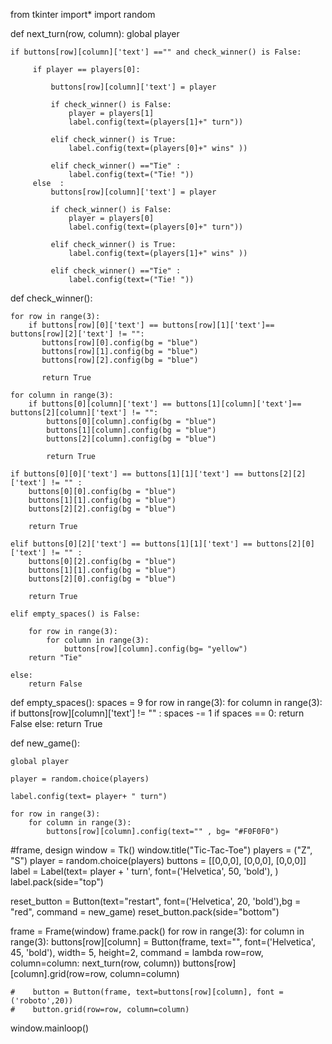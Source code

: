 from tkinter import*
import random

def next_turn(row, column):
    global player 
    
    if buttons[row][column]['text'] =="" and check_winner() is False:
         
         if player == players[0]:
             
             buttons[row][column]['text'] = player
            
             if check_winner() is False:
                 player = players[1]
                 label.config(text=(players[1]+" turn"))

             elif check_winner() is True:  
                 label.config(text=(players[0]+" wins" ))

             elif check_winner() =="Tie" :
                 label.config(text=("Tie! "))
         else  :
             buttons[row][column]['text'] = player
            
             if check_winner() is False:
                 player = players[0]
                 label.config(text=(players[0]+" turn"))

             elif check_winner() is True:  
                 label.config(text=(players[1]+" wins" ))

             elif check_winner() =="Tie" :
                 label.config(text=("Tie! "))      
                                    

  
def check_winner():

    for row in range(3):
        if buttons[row][0]['text'] == buttons[row][1]['text']== buttons[row][2]['text'] != "":
           buttons[row][0].config(bg = "blue")
           buttons[row][1].config(bg = "blue")
           buttons[row][2].config(bg = "blue")

           return True
        
    for column in range(3):    
        if buttons[0][column]['text'] == buttons[1][column]['text']== buttons[2][column]['text'] != "":
            buttons[0][column].config(bg = "blue")
            buttons[1][column].config(bg = "blue")
            buttons[2][column].config(bg = "blue")
            
            return True

    if buttons[0][0]['text'] == buttons[1][1]['text'] == buttons[2][2]['text'] != "" :
        buttons[0][0].config(bg = "blue")        
        buttons[1][1].config(bg = "blue")
        buttons[2][2].config(bg = "blue")
              
        return True
    
    elif buttons[0][2]['text'] == buttons[1][1]['text'] == buttons[2][0]['text'] != "" :
        buttons[0][2].config(bg = "blue")
        buttons[1][1].config(bg = "blue")
        buttons[2][0].config(bg = "blue")    
        
        return True
    
    elif empty_spaces() is False:

        for row in range(3):
            for column in range(3):
                buttons[row][column].config(bg= "yellow")
        return "Tie"
    
    else:
        return False 
        

def empty_spaces():
    spaces = 9
    for row in range(3):
        for column in  range(3):
            if buttons[row][column]['text'] != "" :
                spaces -= 1
    if spaces == 0:
        return False
    else:
        return True            


def new_game():

    global player 

    player = random.choice(players)

    label.config(text= player+ " turn")

    for row in range(3):
        for column in range(3):
            buttons[row][column].config(text="" , bg= "#F0F0F0")



#frame, design
window = Tk()
window.title("Tic-Tac-Toe")
players = ("Z", "S")
player = random.choice(players)
buttons = [[0,0,0], 
           [0,0,0], 
           [0,0,0]]
label = Label(text= player + ' turn', font=('Helvetica', 50, 'bold'), )
label.pack(side="top")

reset_button = Button(text="restart", font=('Helvetica', 20, 'bold'),bg = "red", command = new_game)
reset_button.pack(side="bottom")

frame  = Frame(window)
frame.pack()
for row in range(3):
   for column in range(3):
       buttons[row][column] = Button(frame, text="", font=('Helvetica', 45, 'bold'), width= 5, height=2, 
                                      command = lambda row=row, column=column: next_turn(row, column))
       buttons[row][column].grid(row=row, column=column)

    #    button = Button(frame, text=buttons[row][column], font = ('roboto',20))
    #    button.grid(row=row, column=column)

window.mainloop()
